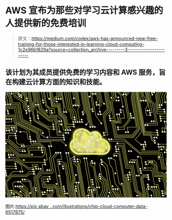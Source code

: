 # AWS 宣布为那些对学习云计算感兴趣的人提供新的免费培训

> 原文：<https://medium.com/codex/aws-has-announced-new-free-training-for-those-interested-in-learning-cloud-computing-1c2e96b1829a?source=collection_archive---------3----------------------->

## 该计划为其成员提供免费的学习内容和 AWS 服务，旨在构建云计算方面的知识和技能。

![](img/ff2d1698ad40d9345765de5d97088993.png)

图片:[https://pix abay . com/illustrations/chip-cloud-computer-data-6517875/](https://pixabay.com/illustrations/chip-cloud-computer-data-6517875/)